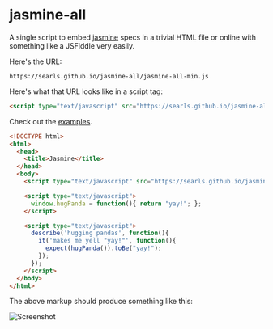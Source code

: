 # jasmine-all

A single script to embed [jasmine](https://pivotal.github.io/jasmine/) specs in a trivial HTML file or online with something like a JSFiddle very easily.

Here's the URL:

```
https://searls.github.io/jasmine-all/jasmine-all-min.js
```

Here's what that URL looks like in a script tag:

``` html
<script type="text/javascript" src="https://searls.github.io/jasmine-all/jasmine-all-min.js"></script>
```

Check out the [examples](https://searls.github.io/jasmine-all/).

``` html
<!DOCTYPE html>
<html>
  <head>
    <title>Jasmine</title>
  </head>
  <body>
    <script type="text/javascript" src="https://searls.github.io/jasmine-all/jasmine-all-min.js"></script>

    <script type="text/javascript">
      window.hugPanda = function(){ return "yay!"; };
    </script>

    <script type="text/javascript">
      describe('hugging pandas', function(){
        it('makes me yell "yay!"', function(){
          expect(hugPanda()).toBe("yay!");
        });
      });
    </script>
  </body>
</html>
```

The above markup should produce something like this:

![Screenshot](http://i.minus.com/iE2SLer3L7xxC.png "Screenshot")
